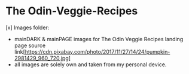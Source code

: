 # The Odin-Veggie-Recipes

[x] Images folder:
- mainDARK & mainPAGE images for The Odin Veggie Recipes landing page source link[https://cdn.pixabay.com/photo/2017/11/27/14/24/pumpkin-2981429_960_720.jpg]
- all images are solely own and taken from my personal device.